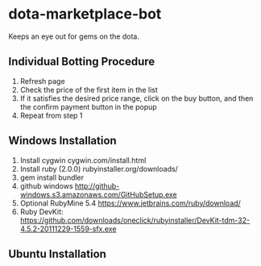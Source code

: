 dota-marketplace-bot
====================

Keeps an eye out for gems on the dota.

Individual Botting Procedure
--------------------
1. Refresh page
2. Check the price of the first item in the list
3. If it satisfies the desired price range, click on the buy button, and then the confirm payment button in the popup
4. Repeat from step 1

Windows Installation
--------------------
1. Install cygwin cygwin.com/install.html
2. Install ruby (2.0.0) rubyinstaller.org/downloads/
3. gem install bundler
4. github windows http://github-windows.s3.amazonaws.com/GitHubSetup.exe
5. Optional RubyMine 5.4 https://www.jetbrains.com/ruby/download/
6. Ruby DevKit: https://github.com/downloads/oneclick/rubyinstaller/DevKit-tdm-32-4.5.2-20111229-1559-sfx.exe

Ubuntu Installation
-------------------
